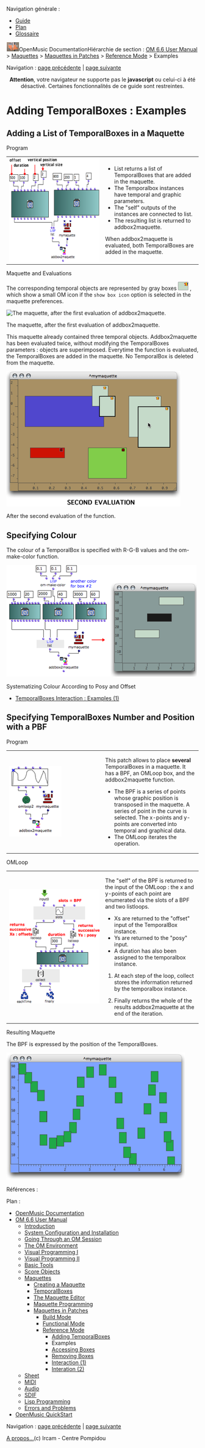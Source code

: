 <div id="tplf" class="tplPage">

<div id="tplh">

<span class="hidden">Navigation générale : </span>

  - [<span>Guide</span>](OM-Documentation.md)
  - [<span>Plan</span>](OM-Documentation_1.md)
  - [<span>Glossaire</span>](OM-Documentation_2.md)

</div>

<div id="tplt">

![empty.gif](../tplRes/page/empty.gif)![logoom1.png](../res/logoom1.png)<span class="tplTi">OpenMusic
Documentation</span><span class="sw_outStack_navRoot"><span class="hidden">Hiérarchie
de section : </span>[<span>OM 6.6 User
Manual</span>](OM-User-Manual.md)<span class="stkSep"> \>
</span>[<span>Maquettes</span>](Maquettes.md)<span class="stkSep"> \>
</span>[<span>Maquettes in
Patches</span>](Maquettes%20in%20Patches.md)<span class="stkSep"> \>
</span>[<span>Reference
Mode</span>](Maquettes%20in%20Patches2.md)<span class="stkSep"> \>
</span><span class="stkSel_yes"><span>Examples</span></span></span>

</div>

<div class="tplNav">

<span class="hidden">Navigation : </span>[<span>page
précédente</span>](addprocedure.md "page précédente(Adding TemporalBoxes)")<span class="hidden">
| </span>[<span>page
suivante</span>](REF3.md "page suivante(Accessing Boxes)")

</div>

<div id="tplc" class="tplc_out_yes">

<div style="text-align: center;">

**Attention**, votre navigateur ne supporte pas le **javascript** ou
celui-ci à été désactivé. Certaines fonctionnalités de ce guide sont
restreintes.

</div>

<div class="headCo">

# <span>Adding TemporalBoxes : Examples</span>

<div class="headCo_co">

<div>

<div class="part">

## <span>Adding a List of TemporalBoxes in a Maquette</span>

<div class="part_co">

<div class="infobloc">

<div class="infobloc_ti">

<span>Program</span>

</div>

<div class="txtRes">

<table>
<colgroup>
<col style="width: 50%" />
<col style="width: 50%" />
</colgroup>
<tbody>
<tr class="odd">
<td><div class="caption">
<div class="caption_co">
<img src="../res/addingbox.png" width="300" height="273" alt="addingbox.png" />
</div>
</div></td>
<td><div class="dk_txtRes_txt txt">
<ul>
<li><span> List returns a list of TemporalBoxes that are added in the maquette. </span></li>
<li><span>The Temporalbox instances have temporal and graphic parameters. </span></li>
<li><span>The "self" outputs of the instances are connected to list. </span></li>
<li><span>The resulting list is returned to addbox2maquette. </span></li>
</ul>
<p>When addbox2maquette is evaluated, both TemporalBoxes are added in the maquette.</p>
</div></td>
</tr>
</tbody>
</table>

</div>

</div>

<div class="infobloc">

<div class="infobloc_ti">

<span>Maquette and Evaluations</span>

</div>

<div class="txt">

The corresponding temporal objects are represented by gray boxes
<span class="iconButton_tim">![boxadded\_icon.png](../res/boxadded_icon.png)</span>
, which show a small OM icon if the `show box icon` option is selected
in the maquette preferences.

</div>

<div class="caption">

<div class="caption_co">

![The maquette, after the first evaluation of
addbox2maquette.](../res/addedboxxes.png)

</div>

<div class="caption_ti">

The maquette, after the first evaluation of addbox2maquette.

</div>

</div>

<div class="txt">

This maquette already contained three temporal objects. Addbox2maquette
has been evaluated twice, without modifying the TemporalBoxes parameters
: objects are superimposed. Everytime the function is evaluated, the
TemporalBoxes are added in the maquette. No TemporalBox is deleted from
the maquette.

</div>

<div class="caption">

<div class="caption_co">

![After the second evaluation of the function.](../res/addedboxxes1.png)

</div>

<div class="caption_ti">

After the second evaluation of the function.

</div>

</div>

</div>

</div>

</div>

<div class="part">

## <span>Specifying Colour</span>

<div class="part_co">

<div class="infobloc">

<div class="txt">

The colour of a TemporalBox is specified with R-G-B values and the
om-make-color function.

</div>

<div class="caption">

<div class="caption_co">

![changecolour\_2.png](../res/changecolour_2.png)

</div>

</div>

<div class="linkSet">

<div class="linkSet_ti">

<span>Systematizing Colour According to Posy and Offset</span>

</div>

<div class="linkUL">

  - [<span>TemporalBoxes Interaction : Examples (1)</span>](REF5.md)

</div>

</div>

</div>

</div>

</div>

<div class="part">

## <span>Specifying TemporalBoxes Number and Position with a PBF</span>

<div class="part_co">

<div class="infobloc">

<div class="infobloc_ti">

<span>Program</span>

</div>

<div class="txtRes">

<table>
<colgroup>
<col style="width: 50%" />
<col style="width: 50%" />
</colgroup>
<tbody>
<tr class="odd">
<td><div class="caption">
<div class="caption_co">
<img src="../res/A2.png" width="138" height="184" alt="A2.png" />
</div>
</div></td>
<td><div class="dk_txtRes_txt txt">
<p>This patch allows to place <strong>several</strong> TemporalBoxes in a maquette. It has a BPF, an OMLoop box, and the addbox2maquette function.</p>
<ul>
<li><span> The BPF is a series of points whose graphic position is transposed in the maquette. A series of point in the curve is selected. The x-points and y-points are converted into temporal and graphical data.</span></li>
<li><span>The OMLoop iterates the operation. </span></li>
</ul>
</div></td>
</tr>
</tbody>
</table>

</div>

</div>

<div class="infobloc">

<div class="infobloc_ti">

<span>OMLoop</span>

</div>

<div class="txtRes">

<table>
<colgroup>
<col style="width: 50%" />
<col style="width: 50%" />
</colgroup>
<tbody>
<tr class="odd">
<td><div class="caption">
<div class="caption_co">
<img src="../res/A4.png" width="252" height="300" alt="A4.png" />
</div>
</div></td>
<td><div class="dk_txtRes_txt txt">
<p>The "self" of the BPF is returned to the input of the OMLoop : the x and y-points of each point are enumerated via the slots of a BPF and two listloops.</p>
<ul>
<li><span> Xs are returned to the "offset" input of the TemporalBox instance. </span></li>
<li><span> Ys are returned to the "posy" input.</span></li>
<li><span>A duration has also been assigned to the temporalbox instance.</span></li>
</ul>
<ol>
<li><p>At each step of the loop, collect stores the information returned by the temporalbox instance.</p></li>
<li><p>Finally returns the whole of the results addbox2maquette at the end of the iteration.</p></li>
</ol>
</div></td>
</tr>
</tbody>
</table>

</div>

</div>

<div class="infobloc">

<div class="infobloc_ti">

<span>Resulting Maquette</span>

</div>

<div class="txt">

The BPF is expressed by the position of the TemporalBoxes.

</div>

<div class="caption">

<div class="caption_co">

![resultBPF.png](../res/resultBPF.png)

</div>

</div>

</div>

</div>

</div>

</div>

</div>

</div>

<span class="hidden">Références : </span>

</div>

<div id="tplo" class="tplo_out_yes">

<div class="tplOTp">

<div class="tplOBm">

<div id="mnuFrm">

<span class="hidden">Plan :</span>

<div id="mnuFrmUp" onmouseout="menuScrollTiTask.fSpeed=0;" onmouseover="if(menuScrollTiTask.fSpeed&gt;=0) {menuScrollTiTask.fSpeed=-2; scTiLib.addTaskNow(menuScrollTiTask);}" onclick="menuScrollTiTask.fSpeed-=2;" style="display: none;">

<span id="mnuFrmUpLeft">[](#)</span><span id="mnuFrmUpCenter"></span><span id="mnuFrmUpRight"></span>

</div>

<div id="mnuScroll">

  - [<span>OpenMusic Documentation</span>](OM-Documentation.md)
  - [<span>OM 6.6 User Manual</span>](OM-User-Manual.md)
      - [<span>Introduction</span>](00-Sommaire.md)
      - [<span>System Configuration and
        Installation</span>](Installation.md)
      - [<span>Going Through an OM Session</span>](Goingthrough.md)
      - [<span>The OM Environment</span>](Environment.md)
      - [<span>Visual Programming I</span>](BasicVisualProgramming.md)
      - [<span>Visual Programming
        II</span>](AdvancedVisualProgramming.md)
      - [<span>Basic Tools</span>](BasicObjects.md)
      - [<span>Score Objects</span>](ScoreObjects.md)
      - [<span>Maquettes</span>](Maquettes.md)
          - [<span>Creating a Maquette</span>](Maquette.md)
          - [<span>TemporalBoxes</span>](TemporalBoxes.md)
          - [<span>The Maquette Editor</span>](Editor.md)
          - [<span>Maquette
            Programming</span>](Programming%20Maquette.md)
          - [<span>Maquettes in
            Patches</span>](Maquettes%20in%20Patches.md)
              - [<span>Build Mode</span>](Build.md)
              - [<span>Functional
                Mode</span>](Maquettes%20in%20Patches1.md)
              - [<span>Reference
                Mode</span>](Maquettes%20in%20Patches2.md)
                  - [<span>Adding TemporalBoxes</span>](addprocedure.md)
                  - <span id="i3" class="outLeftSel_yes"><span>Examples</span></span>
                  - [<span>Accessing Boxes</span>](REF3.md)
                  - [<span>Removing Boxes</span>](REF4.md)
                  - [<span>Interaction (1)</span>](REF5.md)
                  - [<span>Interation (2)</span>](Intercation2.md)
      - [<span>Sheet</span>](Sheet.md)
      - [<span>MIDI</span>](MIDI.md)
      - [<span>Audio</span>](Audio.md)
      - [<span>SDIF</span>](SDIF.md)
      - [<span>Lisp Programming</span>](Lisp.md)
      - [<span>Errors and Problems</span>](errors.md)
  - [<span>OpenMusic QuickStart</span>](QuickStart-Chapters.md)

</div>

<div id="mnuFrmDown" onmouseout="menuScrollTiTask.fSpeed=0;" onmouseover="if(menuScrollTiTask.fSpeed&lt;=0) {menuScrollTiTask.fSpeed=2; scTiLib.addTaskNow(menuScrollTiTask);}" onclick="menuScrollTiTask.fSpeed+=2;" style="display: none;">

<span id="mnuFrmDownLeft">[](#)</span><span id="mnuFrmDownCenter"></span><span id="mnuFrmDownRight"></span>

</div>

</div>

</div>

</div>

</div>

<div class="tplNav">

<span class="hidden">Navigation : </span>[<span>page
précédente</span>](addprocedure.md "page précédente(Adding TemporalBoxes)")<span class="hidden">
| </span>[<span>page
suivante</span>](REF3.md "page suivante(Accessing Boxes)")

</div>

<div id="tplb">

[<span>A propos...</span>](OM-Documentation_3.md)(c) Ircam - Centre
Pompidou

</div>

</div>
